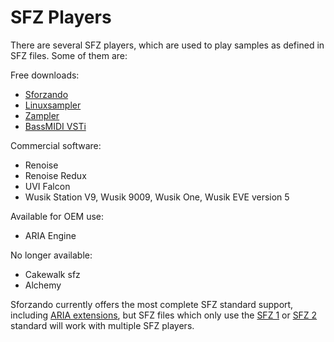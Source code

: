 ---
---
# SFZ Players

There are several SFZ players, which are used to play samples as defined in SFZ
files. Some of them are:

Free downloads:

- [Sforzando](https://plogue.com/products/sforzando.html)
- [Linuxsampler](https://www.linuxsampler.org/)
- [Zampler](https://www.zampler.de/)
- [BassMIDI VSTi](http://falcosoft.hu/softwares.html)

Commercial software:

- Renoise
- Renoise Redux
- UVI Falcon
- Wusik Station V9, Wusik 9009, Wusik One, Wusik EVE version 5

Available for OEM use:

- ARIA Engine

No longer available:

- Cakewalk sfz
- Alchemy

Sforzando currently offers the most complete SFZ standard support, including
[ARIA extensions](/extensions/aria/opcodes), but SFZ files which only use the
[SFZ 1](/opcodes/sfz1) or [SFZ 2](/opcodes/sfz2) standard will
work with multiple SFZ players. 
